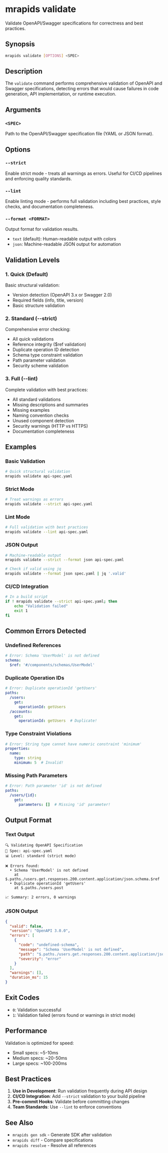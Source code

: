 # mrapids validate

Validate OpenAPI/Swagger specifications for correctness and best practices.

## Synopsis

```bash
mrapids validate [OPTIONS] <SPEC>
```

## Description

The `validate` command performs comprehensive validation of OpenAPI and Swagger specifications, detecting errors that would cause failures in code generation, API implementation, or runtime execution.

## Arguments

### `<SPEC>`
Path to the OpenAPI/Swagger specification file (YAML or JSON format).

## Options

### `--strict`
Enable strict mode - treats all warnings as errors. Useful for CI/CD pipelines and enforcing quality standards.

### `--lint`
Enable linting mode - performs full validation including best practices, style checks, and documentation completeness.

### `--format <FORMAT>`
Output format for validation results.
- `text` (default): Human-readable output with colors
- `json`: Machine-readable JSON output for automation

## Validation Levels

### 1. **Quick (Default)**
Basic structural validation:
- Version detection (OpenAPI 3.x or Swagger 2.0)
- Required fields (info, title, version)
- Basic structure validation

### 2. **Standard (--strict)**
Comprehensive error checking:
- All quick validations
- Reference integrity ($ref validation)
- Duplicate operation ID detection
- Schema type constraint validation
- Path parameter validation
- Security scheme validation

### 3. **Full (--lint)**
Complete validation with best practices:
- All standard validations
- Missing descriptions and summaries
- Missing examples
- Naming convention checks
- Unused component detection
- Security warnings (HTTP vs HTTPS)
- Documentation completeness

## Examples

### Basic Validation
```bash
# Quick structural validation
mrapids validate api-spec.yaml
```

### Strict Mode
```bash
# Treat warnings as errors
mrapids validate --strict api-spec.yaml
```

### Lint Mode
```bash
# Full validation with best practices
mrapids validate --lint api-spec.yaml
```

### JSON Output
```bash
# Machine-readable output
mrapids validate --strict --format json api-spec.yaml

# Check if valid using jq
mrapids validate --format json spec.yaml | jq '.valid'
```

### CI/CD Integration
```bash
# In a build script
if ! mrapids validate --strict api-spec.yaml; then
    echo "Validation failed"
    exit 1
fi
```

## Common Errors Detected

### Undefined References
```yaml
# Error: Schema 'UserModel' is not defined
schema:
  $ref: '#/components/schemas/UserModel'
```

### Duplicate Operation IDs
```yaml
# Error: Duplicate operationId 'getUsers'
paths:
  /users:
    get:
      operationId: getUsers
  /accounts:
    get:
      operationId: getUsers  # Duplicate!
```

### Type Constraint Violations
```yaml
# Error: String type cannot have numeric constraint 'minimum'
properties:
  name:
    type: string
    minimum: 5  # Invalid!
```

### Missing Path Parameters
```yaml
# Error: Path parameter 'id' is not defined
paths:
  /users/{id}:
    get:
      parameters: []  # Missing 'id' parameter!
```

## Output Format

### Text Output
```
🔍 Validating OpenAPI Specification
📄 Spec: api-spec.yaml
📊 Level: standard (strict mode)

❌ Errors found:
  • Schema 'UserModel' is not defined
    at $.paths./users.get.responses.200.content.application/json.schema.$ref
  • Duplicate operationId 'getUsers'
    at $.paths./users.post

📈 Summary: 2 errors, 0 warnings
```

### JSON Output
```json
{
  "valid": false,
  "version": "OpenAPI 3.0.0",
  "errors": [
    {
      "code": "undefined-schema",
      "message": "Schema 'UserModel' is not defined",
      "path": "$.paths./users.get.responses.200.content.application/json.schema.$ref",
      "severity": "error"
    }
  ],
  "warnings": [],
  "duration_ms": 15
}
```

## Exit Codes

- `0`: Validation successful
- `1`: Validation failed (errors found or warnings in strict mode)

## Performance

Validation is optimized for speed:
- Small specs: ~5-10ms
- Medium specs: ~20-50ms
- Large specs: ~100-200ms

## Best Practices

1. **Use in Development**: Run validation frequently during API design
2. **CI/CD Integration**: Add `--strict` validation to your build pipeline
3. **Pre-commit Hooks**: Validate before committing changes
4. **Team Standards**: Use `--lint` to enforce conventions

## See Also

- `mrapids gen sdk` - Generate SDK after validation
- `mrapids diff` - Compare specifications
- `mrapids resolve` - Resolve all references
